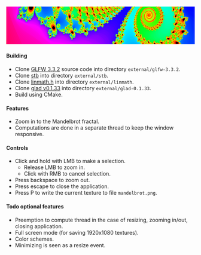 ![splash](splash.png)

#### Building
* Clone [GLFW 3.3.2](https://github.com/glfw/glfw/releases/tag/3.3.2) source code into directory `external/glfw-3.3.2`.
* Clone [stb](https://github.com/nothings/stb) into directory `external/stb`.
* Clone [linmath.h](https://github.com/datenwolf/linmath.h) into directory `external/linmath`.
* Clone [glad v0.1.33](https://github.com/Dav1dde/glad/releases/tag/v0.1.33) into directory `external/glad-0.1.33`.
* Build using CMake.

#### Features
* Zoom in to the Mandelbrot fractal.
* Computations are done in a separate thread to keep the window responsive.

#### Controls
* Click and hold with LMB to make a selection.
    * Release LMB to zoom in.
    * Click with RMB to cancel selection.
* Press backspace to zoom out.
* Press escape to close the application.
* Press P to write the current texture to file `mandelbrot.png`.

#### Todo optional features
* Preemption to compute thread in the case of resizing, zooming in/out, closing application.
* Full screen mode (for saving 1920x1080 textures).
* Color schemes.
* Minimizing is seen as a resize event.
